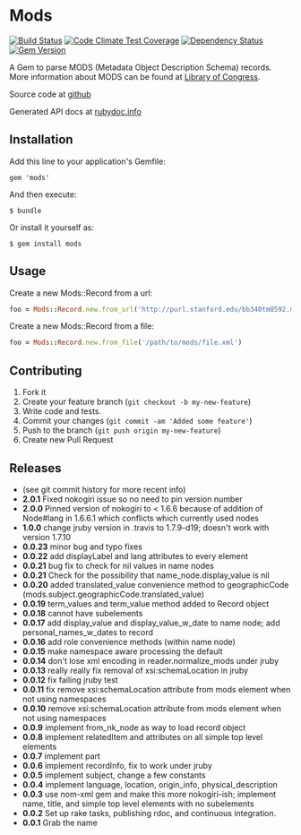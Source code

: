 # Mods

[<img src="https://secure.travis-ci.org/sul-dlss/mods.png?branch=master" alt="Build Status"/>](http://travis-ci.org/sul-dlss/mods) [![Code Climate Test Coverage](https://codeclimate.com/github/sul-dlss/mods/badges/coverage.svg)](https://codeclimate.com/github/sul-dlss/mods/coverage) [<img
src="https://gemnasium.com/sul-dlss/mods.png" alt="Dependency Status"/>](https://gemnasium.com/sul-dlss/mods) [<img
src="https://badge.fury.io/rb/mods.svg" alt="Gem Version"/>](http://badge.fury.io/rb/mods)

A Gem to parse MODS (Metadata Object Description Schema) records.  More information about MODS can be found at
[Library of Congress](http://www.loc.gov/standards/mods/registry.php).

Source code at [github](https://github.com/sul-dlss/mods/)

Generated API docs at [rubydoc.info](http://rubydoc.info/github/sul-dlss/mods/)

## Installation

Add this line to your application's Gemfile:

    gem 'mods'

And then execute:

    $ bundle

Or install it yourself as:

    $ gem install mods

## Usage

Create a new Mods::Record from a url:
```ruby
foo = Mods::Record.new.from_url('http://purl.stanford.edu/bb340tm8592.mods')
```

Create a new Mods::Record from a file:
```ruby
foo = Mods::Record.new.from_file('/path/to/mods/file.xml')
```

## Contributing

1.  Fork it
2.  Create your feature branch (`git checkout -b my-new-feature`)
3.  Write code and tests.
4.  Commit your changes (`git commit -am 'Added some feature'`)
5.  Push to the branch (`git push origin my-new-feature`)
6.  Create new Pull Request

## Releases

*   (see git commit history for more recent info)
*   **2.0.1** Fixed nokogiri issue so no need to pin version number
*   **2.0.0** Pinned version of nokogiri to < 1.6.6 because of addition of
    Node#lang in 1.6.6.1 which conflicts which currently used nodes
*   **1.0.0** change jruby version in .travis to 1.7.9-d19; doesn't work with version 1.7.10
*   **0.0.23** minor bug and typo fixes
*   **0.0.22** add displayLabel and lang attributes to every element
*   **0.0.21** bug fix to check for nil values in name nodes
*   **0.0.21** Check for the possibility that name_node.display_value is nil
*   **0.0.20** added translated_value convenience method to geographicCode
    (mods.subject.geographicCode.translated_value)
*   **0.0.19** term_values and term_value method added to Record object
*   **0.0.18** <subject><temporal> cannot have subelements
*   **0.0.17** add display_value and display_value_w_date to name node; add
    personal_names_w_dates to record
*   **0.0.16** add role convenience methods (within name node)
*   **0.0.15** make namespace aware processing the default
*   **0.0.14** don't lose xml encoding in reader.normalize_mods under jruby
*   **0.0.13** really really fix removal of xsi:schemaLocation in jruby
*   **0.0.12** fix failing jruby test
*   **0.0.11** fix remove xsi:schemaLocation attribute from mods element when not using namespaces
*   **0.0.10** remove xsi:schemaLocation attribute from mods element when not using namespaces
*   **0.0.9** implement from_nk_node as way to load record object
*   **0.0.8** implement relatedItem and attributes on all simple top level elements
*   **0.0.7** implement part
*   **0.0.6** implement recordInfo, fix to work under jruby
*   **0.0.5** implement subject, change a few constants
*   **0.0.4** implement language, location, origin_info, physical_description
*   **0.0.3** use nom-xml gem and make this more nokogiri-ish; implement name,
    title, and simple top level elements with no subelements
*   **0.0.2** Set up rake tasks, publishing rdoc, and continuous integration.
*   **0.0.1** Grab the name
